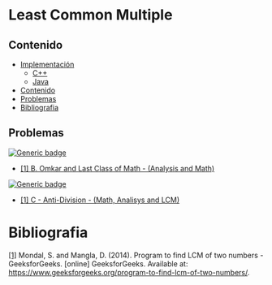 # Least Common Multiple

## Contenido
* [Implementación](#)
    * [C++](#)
    * [Java](#)
* [Contenido](#contenido)
* [Problemas](#problemas)
* [Bibliografia](#bibliografia)

## Problemas

[![Generic badge](https://img.shields.io/badge/CodeForces-Easy-green.svg)](https://codeforces.com/problemset)

* [[1] B. Omkar and Last Class of Math - (Analysis and Math)](https://codeforces.com/contest/1372/problem/B)

[![Generic badge](https://img.shields.io/badge/AtCoder-Medium-yellow.svg)](https://atcoder.jp/contests)

* [[1] C - Anti-Division - (Math, Analisys and LCM)](https://atcoder.jp/contests/abc131/tasks/abc131_c)

# Bibliografia

[[1]](https://www.geeksforgeeks.org/program-to-find-lcm-of-two-numbers/) Mondal, S. and Mangla, D. (2014). Program to find LCM of two numbers - GeeksforGeeks. [online] GeeksforGeeks. Available at: https://www.geeksforgeeks.org/program-to-find-lcm-of-two-numbers/.
